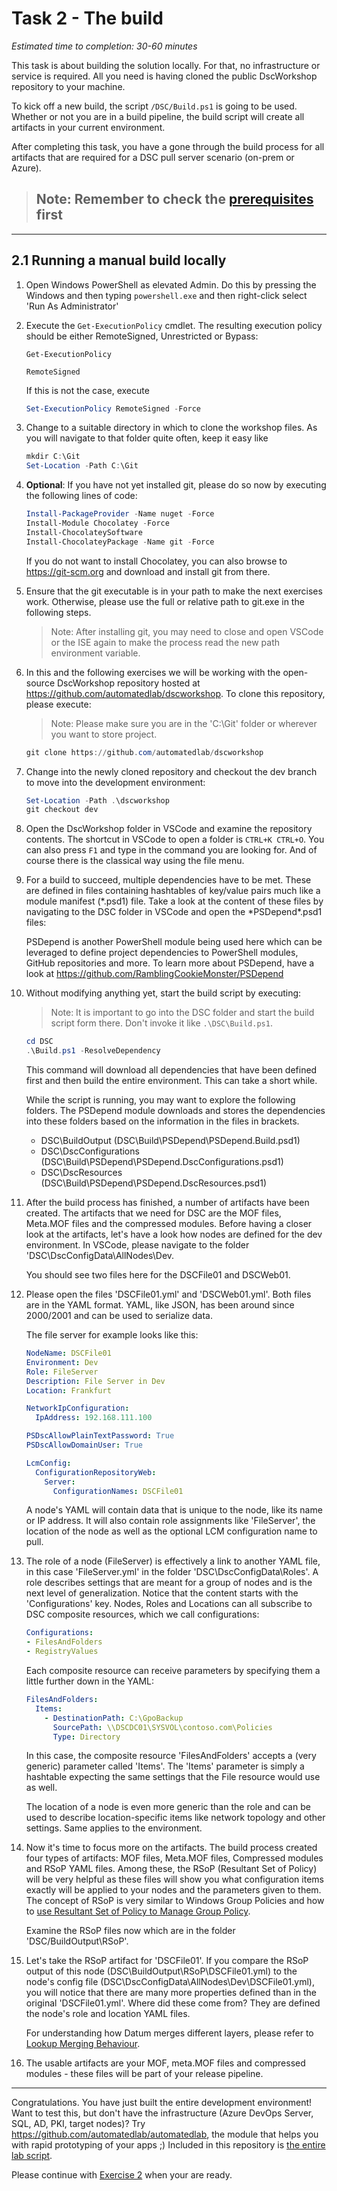 # Task 2 - The build

*Estimated time to completion: 30-60 minutes*

This task is about building the solution locally. For that, no infrastructure or service is required. All you need is having cloned the public DscWorkshop repository to your machine.

To kick off a new build, the script ```/DSC/Build.ps1``` is going to be used. Whether or not you are in a build pipeline, the build script will create all artifacts in your current environment.

After completing this task, you have a gone through the build process for all artifacts that are required for a DSC pull server scenario (on-prem or Azure).

> ## Note: Remember to check the [prerequisites](../CheckPrereq.ps1) first

---

## 2.1 Running a manual build locally

1. Open Windows PowerShell as elevated Admin. Do this by pressing the Windows and then typing ```powershell.exe``` and then right-click select 'Run As Administrator'
2. Execute the ```Get-ExecutionPolicy``` cmdlet. The resulting execution policy should be either RemoteSigned, Unrestricted or Bypass:

    ```code
    Get-ExecutionPolicy

    RemoteSigned
    ```

    If this is not the case, execute

    ```powershell
    Set-ExecutionPolicy RemoteSigned -Force
    ```

3. Change to a suitable directory in which to clone the workshop files. As you will navigate to that folder quite often, keep it easy like

    ```powershell
    mkdir C:\Git
    Set-Location -Path C:\Git
    ```

4. **Optional**: If you have not yet installed git, please do so now by executing the following lines of code:

    ```powershell
    Install-PackageProvider -Name nuget -Force
    Install-Module Chocolatey -Force
    Install-ChocolateySoftware
    Install-ChocolateyPackage -Name git -Force
    ```  

    If you do not want to install Chocolatey, you can also browse to <https://git-scm.org> and download and install git from there.

5. Ensure that the git executable is in your path to make the next exercises work. Otherwise, please use the full or relative path to git.exe in the following steps.

    > Note: After installing git, you may need to close and open VSCode or the ISE again to make the process read the new path environment variable.

6. In this and the following exercises we will be working with the open-source DscWorkshop repository hosted at <https://github.com/automatedlab/dscworkshop>. To clone this repository, please execute:

    > Note: Please make sure you are in the 'C:\Git' folder or wherever you want to store project.
    
    ```powershell
    git clone https://github.com/automatedlab/dscworkshop
    ```

7. Change into the newly cloned repository and checkout the dev branch to move into the development environment:

    ```powershell
    Set-Location -Path .\dscworkshop
    git checkout dev
    ```

8. Open the DscWorkshop folder in VSCode and examine the repository contents. The shortcut in VSCode to open a folder is ```CTRL+K CTRL+O```. You can also press ```F1``` and type in the command you are looking for. And of course there is the classical way using the file menu.

9. For a build to succeed, multiple dependencies have to be met. These are defined in files containing hashtables of key/value pairs much like a module manifest (*.psd1) file. Take a look at the content of these files by navigating to the DSC folder in VSCode and open the \*PSDepend\*.psd1 files:

    PSDepend is another PowerShell module being used here which can be leveraged to define project dependencies to PowerShell modules, GitHub repositories and more.
    To learn more about PSDepend, have a look at <https://github.com/RamblingCookieMonster/PSDepend>

10. Without modifying anything yet, start the build script by executing:

    > Note: It is important to go into the DSC folder and start the build script form there. Don't invoke it like ```.\DSC\Build.ps1```.

    ```powershell
    cd DSC
    .\Build.ps1 -ResolveDependency
    ```

    This command will download all dependencies that have been defined first and then build the entire environment. This can take a short while.

    While the script is running, you may want to explore the following folders. The PSDepend module downloads and stores the dependencies into these folders based on the information in the files in brackets.
    - DSC\BuildOutput (DSC\Build\PSDepend\PSDepend.Build.psd1)
    - DSC\DscConfigurations (DSC\Build\PSDepend\PSDepend.DscConfigurations.psd1)
    - DSC\DscResources (DSC\Build\PSDepend\PSDepend.DscResources.psd1)

11. After the build process has finished, a number of artifacts have been created. The artifacts that we need for DSC are the MOF files, Meta.MOF files and the compressed modules. Before having a closer look at the artifacts, let's have a look how nodes are defined for the dev environment. In VSCode, please navigate to the folder 'DSC\DscConfigData\AllNodes\Dev.

    You should see two files here for the DSCFile01 and DSCWeb01.

12. Please open the files 'DSCFile01.yml' and 'DSCWeb01.yml'. Both files are in the YAML format. YAML, like JSON, has been around since 2000/2001 and can be used to serialize data.

    The file server for example looks like this:

    ```yaml
    NodeName: DSCFile01
    Environment: Dev
    Role: FileServer
    Description: File Server in Dev
    Location: Frankfurt

    NetworkIpConfiguration:
      IpAddress: 192.168.111.100

    PSDscAllowPlainTextPassword: True
    PSDscAllowDomainUser: True

    LcmConfig:
      ConfigurationRepositoryWeb:
        Server:
          ConfigurationNames: DSCFile01
    ```

    A node's YAML will contain data that is unique to the node, like its name or IP address. It will also contain role assignments like 'FileServer', the location of the node as well as the optional LCM configuration name to pull.

13. The role of a node (FileServer) is effectively a link to another YAML file, in this case 'FileServer.yml' in the folder 'DSC\DscConfigData\Roles'. A role describes settings that are meant for a group of nodes and is the next level of generalization. Notice that the content starts with the 'Configurations' key. Nodes, Roles and Locations can all subscribe to DSC composite resources, which we call configurations:

    ```yaml
    Configurations:
    - FilesAndFolders
    - RegistryValues
    ```

    Each composite resource can receive parameters by specifying them a little further down in the YAML:

    ```yaml
    FilesAndFolders:
      Items:
        - DestinationPath: C:\GpoBackup
          SourcePath: \\DSCDC01\SYSVOL\contoso.com\Policies
          Type: Directory
    ```

    In this case, the composite resource 'FilesAndFolders' accepts a (very generic) parameter called 'Items'. The 'Items' parameter is simply a hashtable expecting the same settings that the File resource would use as well.

    The location of a node is even more generic than the role and can be used to describe location-specific items like network topology and other settings. Same applies to the environment.

14. Now it's time to focus more on the artifacts. The build process created four types of artifacts: MOF files, Meta.MOF files, Compressed modules and RSoP YAML files. Among these, the RSoP (Resultant Set of Policy) will be very helpful as these files will show you what configuration items exactly will be applied to your nodes and the parameters given to them. The concept of RSoP is very similar to Windows Group Policies and how to [use Resultant Set of Policy to Manage Group Policy](https://docs.microsoft.com/en-us/previous-versions/windows/it-pro/windows-server-2012-R2-and-2012/dn789183(v=ws.11)).

    Examine the RSoP files now which are in the folder 'DSC/BuildOutput\RSoP'.

15. Let's take the RSoP artifact for 'DSCFile01'. If you compare the RSoP output of this node (DSC\BuildOutput\RSoP\DSCFile01.yml) to the node's config file (DSC\DscConfigData\AllNodes\Dev\DSCFile01.yml), you will notice that there are many more properties defined than in the original 'DSCFile01.yml'. Where did these come from? They are defined the node's role and location YAML files.

    For understanding how Datum merges different layers, please refer to [Lookup Merging Behaviour](https://github.com/gaelcolas/Datum#lookup-merging-behaviour).

16. The usable artifacts are your MOF, meta.MOF files and compressed modules - these files will be part of your release pipeline.

---

Congratulations. You have just built the entire development environment! Want to test this, but don't have the infrastructure (Azure DevOps Server, SQL, AD, PKI, target nodes)? Try <https://github.com/automatedlab/automatedlab>, the module that helps you with rapid prototyping of your apps ;) Included in this repository is [the entire lab script](../../Lab/03.10%20Full%20Lab%20with%20DSC%20and%20TFS.ps1).

Please continue with [Exercise 2](Exercise2.md) when your are ready.
